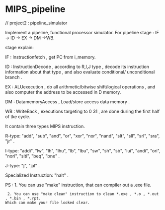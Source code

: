 # MIPS_pipeline
  // project2 : pipeline_simulator

Implement a pipeline, functional processor simulator.
For pipeline stage : IF -> ID -> EX -> DM ->WB.



stage explain:

IF : Instructionfetch , get PC from i_memory.

ID : InstructionDecode , according to R,I,J type , decode its instruction 
	information about that type , and also evaluate conditional/
	unconditional branch .
	
EX : ALUexecution , do all arithmetic/bitwise shift/logical operations , and 
	also computer the address to be accessed in D memory.
	
DM : DatamemoryAccess , Load/store access data memory .

WB : WriteBack , executions targeting to $0~$31 , are done during the first half of tke cycle.




It contain three types MIPS instruction.

  R-type:
	"add", "sub", "and", "or", "xor", "nor", "nand", "slt",
	"sll", "srl", "sra", "jr" .
	
  I-type:
	"addi", "lw", "lh", "lhu", "lb", "lbu", "sw", "sh",
	"sb", "lui", "andi", "ori", "nori", "slti", "beq", "bne" .
	
  J-type:
	"j", "jal" .
	
  Specialized Instruction: 
	"halt" .




PS : 1. You can use "make" instruction, that can compiler out a .exe file.

     2. You can use "make clean" instruction to clean *.exe , *.o , *.out , *.bin , *.rpt.
	Which can make your file looked clear.
	
